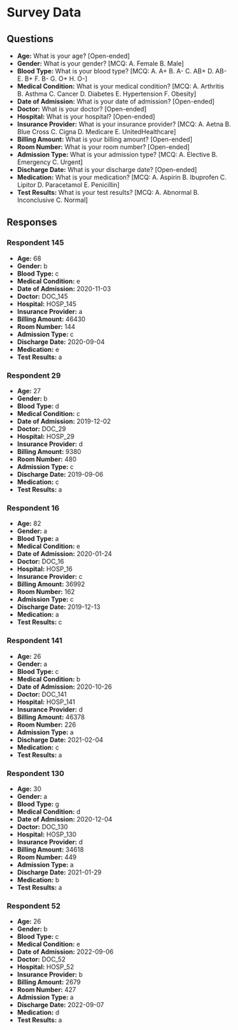 # Survey Data

## Questions

- **Age:** What is your age? [Open-ended]
- **Gender:** What is your gender? [MCQ: A. Female B. Male]
- **Blood Type:** What is your blood type? [MCQ: A. A+ B. A- C. AB+ D. AB- E. B+ F. B- G. O+ H. O-]
- **Medical Condition:** What is your medical condition? [MCQ: A. Arthritis B. Asthma C. Cancer D. Diabetes E. Hypertension F. Obesity]
- **Date of Admission:** What is your date of admission? [Open-ended]
- **Doctor:** What is your doctor? [Open-ended]
- **Hospital:** What is your hospital? [Open-ended]
- **Insurance Provider:** What is your insurance provider? [MCQ: A. Aetna B. Blue Cross C. Cigna D. Medicare E. UnitedHealthcare]
- **Billing Amount:** What is your billing amount? [Open-ended]
- **Room Number:** What is your room number? [Open-ended]
- **Admission Type:** What is your admission type? [MCQ: A. Elective B. Emergency C. Urgent]
- **Discharge Date:** What is your discharge date? [Open-ended]
- **Medication:** What is your medication? [MCQ: A. Aspirin B. Ibuprofen C. Lipitor D. Paracetamol E. Penicillin]
- **Test Results:** What is your test results? [MCQ: A. Abnormal B. Inconclusive C. Normal]

## Responses

### Respondent 145

- **Age:** 68
- **Gender:** b
- **Blood Type:** c
- **Medical Condition:** e
- **Date of Admission:** 2020-11-03
- **Doctor:** DOC_145
- **Hospital:** HOSP_145
- **Insurance Provider:** a
- **Billing Amount:** 46430
- **Room Number:** 144
- **Admission Type:** c
- **Discharge Date:** 2020-09-04
- **Medication:** e
- **Test Results:** a

### Respondent 29

- **Age:** 27
- **Gender:** b
- **Blood Type:** d
- **Medical Condition:** c
- **Date of Admission:** 2019-12-02
- **Doctor:** DOC_29
- **Hospital:** HOSP_29
- **Insurance Provider:** d
- **Billing Amount:** 9380
- **Room Number:** 480
- **Admission Type:** c
- **Discharge Date:** 2019-09-06
- **Medication:** c
- **Test Results:** a

### Respondent 16

- **Age:** 82
- **Gender:** a
- **Blood Type:** a
- **Medical Condition:** e
- **Date of Admission:** 2020-01-24
- **Doctor:** DOC_16
- **Hospital:** HOSP_16
- **Insurance Provider:** c
- **Billing Amount:** 36992
- **Room Number:** 162
- **Admission Type:** c
- **Discharge Date:** 2019-12-13
- **Medication:** a
- **Test Results:** c

### Respondent 141

- **Age:** 26
- **Gender:** a
- **Blood Type:** c
- **Medical Condition:** b
- **Date of Admission:** 2020-10-26
- **Doctor:** DOC_141
- **Hospital:** HOSP_141
- **Insurance Provider:** d
- **Billing Amount:** 46378
- **Room Number:** 226
- **Admission Type:** a
- **Discharge Date:** 2021-02-04
- **Medication:** c
- **Test Results:** a

### Respondent 130

- **Age:** 30
- **Gender:** a
- **Blood Type:** g
- **Medical Condition:** d
- **Date of Admission:** 2020-12-04
- **Doctor:** DOC_130
- **Hospital:** HOSP_130
- **Insurance Provider:** d
- **Billing Amount:** 34618
- **Room Number:** 449
- **Admission Type:** a
- **Discharge Date:** 2021-01-29
- **Medication:** b
- **Test Results:** a

### Respondent 52

- **Age:** 26
- **Gender:** b
- **Blood Type:** c
- **Medical Condition:** e
- **Date of Admission:** 2022-09-06
- **Doctor:** DOC_52
- **Hospital:** HOSP_52
- **Insurance Provider:** b
- **Billing Amount:** 2679
- **Room Number:** 427
- **Admission Type:** a
- **Discharge Date:** 2022-09-07
- **Medication:** d
- **Test Results:** a

